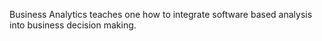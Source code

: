 
Business Analytics teaches one how to integrate software based analysis into business decision making. 